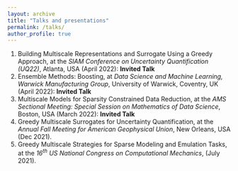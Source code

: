```yaml
---
layout: archive
title: "Talks and presentations"
permalink: /talks/
author_profile: true
---
```


<!-- {% if site.talkmap_link == true %}

<p style="text-decoration:underline;"><a href="/talkmap.html">See a map of all the places I've given a talk!</a></p>

{% endif %}

{% for post in site.talks reversed %}
  {% include archive-single-talk.html %}
{% endfor %} -->

1. Building Multiscale Representations and Surrogate Using a Greedy Approach, at the *SIAM Conference on Uncertainty Quantification (UQ22)*, Atlanta, USA (April 2022): **Invited Talk**
2. Ensemble Methods: Boosting, at *Data Science and Machine Learning, Warwick Manufacturing Group*, University of Warwick, Coventry, UK (April 2022): **Invited Talk**
3. Multiscale Models for Sparsity Constrained Data Reduction, at the *AMS Sectional Meeting: Special Session on Mathematics of Data Science*, Boston, USA (March 2022): **Invited Talk**
4. Greedy Multiscale Surrogates for Uncertainty Quantification, at the *Annual Fall Meeting for American Geophysical Union*, New Orleans, USA (Dec 2021).
5. Greedy Multiscale Strategies for Sparse Modeling and Emulation Tasks, at the *$16^{th}$ US National Congress on Computational Mechanics*, (July 2021).
